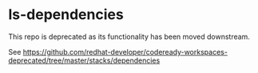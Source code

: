 # ls-dependencies

This repo is deprecated as its functionality has been moved downstream.

See https://github.com/redhat-developer/codeready-workspaces-deprecated/tree/master/stacks/dependencies
